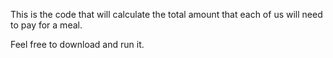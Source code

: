 This is the code that will calculate the total amount that each of us will need to pay for a meal.

Feel free to download and run it.
